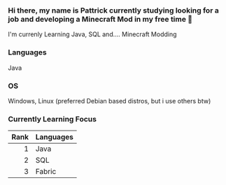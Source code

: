 ### Hi there, my name is Pattrick currently studying looking for a job and developing a Minecraft Mod in my free time 👋

I'm currenly Learning Java, SQL and.... Minecraft Modding

### Languages 

Java

### OS

Windows, Linux (preferred Debian based distros, but i use others btw)

### Currently Learning Focus

| Rank | Languages |
|-----:|-----------|
|     1| Java      |
|     2| SQL       |
|     3| Fabric    | //just for fun sure




<!--
**pattrickn0/pattrickn0** is a ✨ _special_ ✨ repository because its `README.md` (this file) appears on your GitHub profile.

Here are some ideas to get you started:

- 🔭 I’m currently working on ...
- 🌱 I’m currently learning ...
- 👯 I’m looking to collaborate on ...
- 🤔 I’m looking for help with ...
- 💬 Ask me about ...
- 📫 How to reach me: ...
- 😄 Pronouns: ...
- ⚡ Fun fact: ...
-->
